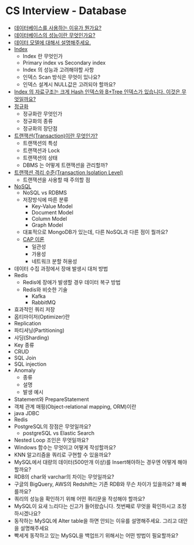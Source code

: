 # CS Interview - Database

- [데이터베이스를 사용하는 이유가 뭔가요?](https://github.com/cow-coding/Keep-going-tech-interview/blob/main/Computer%20Science/Database/1.%20Why%20use%20database.md)
- [데이터베이스의 성능이란 무엇인가요?](https://github.com/cow-coding/Keep-going-tech-interview/blob/main/Computer%20Science/Database/2.%20Database%20performance.md)
- [데이터 모델에 대해서 설명해주세요.](https://github.com/cow-coding/Keep-going-tech-interview/blob/main/Computer%20Science/Database/3.%20Data%20model.md)
- [Index](https://github.com/cow-coding/Keep-going-tech-interview/blob/main/Computer%20Science/Database/4.%20Index.md)
  - Index 란 무엇인가    
  - Primary index vs Secondary index
  - Index 의 성능과 고려해야할 사항
  - 인덱스 Scan 방식은 무엇이 있나요?
  - 인덱스 설계시 NULL값은 고려되야 할까요?
- [Index 의 자료구조는 크게 Hash 인덱스와 B+Tree 인덱스가 있습니다. 이것은 무엇일까요?](https://github.com/cow-coding/Keep-going-tech-interview/blob/main/Computer%20Science/Database/5.%20Index%20Structure.md)
- [정규화](https://github.com/cow-coding/Keep-going-tech-interview/blob/main/Computer%20Science/Database/6.%20Normalization.md)
  - 정규화란 무엇인가
  - 정규화의 종류
  - 정규화의 장단점
- [트랜잭션(Transaction)이란 무엇인가?](https://github.com/cow-coding/Keep-going-tech-interview/blob/main/Computer%20Science/Database/7.%20Transaction.md)
  - 트랜잭션의 특성
  - 트랜잭션과 Lock
  - 트랜잭션의 상태
  - DBMS 는 어떻게 트랜잭션을 관리할까?
- [트랜잭션 격리 수준(Transaction Isolation Level)](https://github.com/cow-coding/Keep-going-tech-interview/blob/main/Computer%20Science/Database/8.%20Transaction%20Level.md)
  - 트랜잭션을 사용할 때 주의할 점
- [NoSQL](https://github.com/cow-coding/Keep-going-tech-interview/blob/main/Computer%20Science/Database/9.%20NoSQL.md)
  - NoSQL vs RDBMS  
  - 저장방식에 따른 분류
    - Key-Value Model
    - Document Model
    - Column Model
    - Graph Model
  - 대표적으로 MongoDB가 있는데, 다른 NoSQL과 다른 점이 뭘까요?
  - [CAP 이론](https://github.com/cow-coding/Keep-going-tech-interview/blob/main/Computer%20Science/Database/10.%20cap.md)
    - 일관성
    - 가용성
    - 네트워크 분할 허용성
- 데이터 수집 과정에서 장애 발생시 대처 방법
- Redis
  - Redis에 장애가 발생할 경우 데이터 복구 방법
  - Redis와 비슷한 기술
    - Kafka
    - RabbitMQ
- 효과적인 쿼리 저장
- 옵티마이저(Optimizer)란
- Replication
- 파티셔닝(Partitioning)
- 샤딩(Sharding)
- Key 종류
- CRUD 
- SQL Join
- SQL injection
- Anomaly
  - 종류
  - 설명
  - 발생 예시
- Statement와 PrepareStatement
- 객체 관계 매핑(Object-relational mapping, ORM)이란
- java JDBC
- Redis
- PostgreSQL의 장점은 무엇일까요?
  - postgreSQL vs Elastic Search
- Nested Loop 조인은 무엇일까요?
- Windows 함수는 무엇이고 어떻게 작성할까요?
- KNN 알고리즘을 쿼리로 구현할 수 있을까요?
- MySQL에서 대량의 데이터(500만개 이상)를 Insert해야하는 경우엔 어떻게 해야할까요?
- RDB의 char와 varchar의 차이는 무엇일까요?
- 구글의 BigQuery, AWS의 Redshift는 기존 RDB와 무슨 차이가 있을까요? 왜 빠를까요?
- 쿼리의 성능을 확인하기 위해 어떤 쿼리문을 작성해야 할까요?
- MySQL이 요새 느리다는 신고가 들어왔습니다. 첫번째로 무엇을 확인하시고 조정하시겠나요?
- 동작하는 MySQL에 Alter table을 하면 안되는 이유를 설명해주세요. 그리고 대안을 설명해주세요
- 빡세게 동작하고 있는 MySQL을 백업뜨기 위해서는 어떤 방법이 필요할까요?